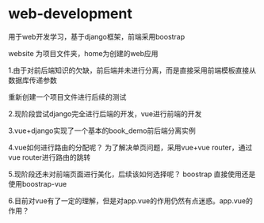 # web-development
用于web开发学习，基于django框架，前端采用boostrap

website 为项目文件夹，home为创建的web应用

1.由于对前后端知识的欠缺，前后端并未进行分离，而是直接采用前端模板直接从数据库传递参数

重新创建一个项目文件进行后续的测试

2.现阶段尝试django完全进行后端的开发，vue进行前端的开发

3.vue+django实现了一个基本的book_demo前后端分离实例

4.vue如何进行路由的分配呢？
为了解决单页问题，采用vue+vue router，通过vue router进行路由的跳转

5.现阶段还未对前端页面进行美化，后续该如何选择呢？
boostrap 直接使用还是使用boostrap-vue

6.目前对vue有了一定的理解，但是对app.vue的作用仍然有点迷惑。app.vue的作用？
